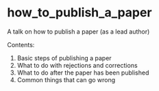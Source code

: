 # how_to_publish_a_paper

A talk on how to publish a paper (as a lead author)

Contents: 

1. Basic steps of publishing a paper
1. What to do with rejections and corrections
1. What to do after the paper has been published
1. Common things that can go wrong

